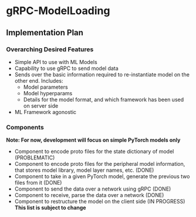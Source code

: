 # gRPC-ModelLoading
## Implementation Plan
### Overarching Desired Features 
- Simple API to use with ML Models
- Capability to use gRPC to send model data
- Sends over the basic information required to re-instantiate model on the other end. Includes:
    - Model parameters
    - Model hyperparams
    - Details for the model format, and which framework has been used on server side
- ML Framework agonostic
### Components 
**Note: For now, development will focus on simple PyTorch models only**
- Component to encode proto files for the state dictionary of model (PROBLEMATIC)
- Component to encode proto files for the peripheral model information, that stores model library, model layer names, etc. (DONE)
- Component to take in a given PyTorch model, generate the previous two files from it (DONE)
- Component to send the data over a network using gRPC (DONE)
- Component to receive, parse the data over a network (DONE)
- Component to restructure the model on the client side (IN PROGRESS)
**This list is subject to change**
